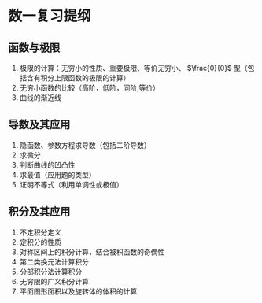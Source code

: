 # 数一复习提纲

## 函数与极限

1. 极限的计算：无穷小的性质、重要极限、等价无穷小、 $\frac{0}{0}$ 型（包括含有积分上限函数的极限的计算）
2. 无穷小函数的比较（高阶，低阶，同阶,等价）
3. 曲线的渐近线

## 导数及其应用

1. 隐函数、参数方程求导数（包括二阶导数）
2. 求微分
3. 判断曲线的凹凸性
4. 求最值（应用题的类型）
5. 证明不等式（利用单调性或极值）

## 积分及其应用

1. 不定积分定义
2. 定积分的性质
3. 对称区间上的积分计算，结合被积函数的奇偶性
4. 第二类换元法计算积分
5. 分部积分法计算积分
6. 无穷限的广义积分计算
7. 平面图形面积以及旋转体的体积的计算


